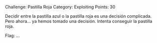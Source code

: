 Challenge: Pastilla Roja
Category: Exploiting
Points: 30

Decidir entre la pastilla azul o la pastilla roja es una decisión complicada. Pero ahora... ya hemos tomado una decisión. Intenta conseguir la pastilla roja.

Flag: ...
